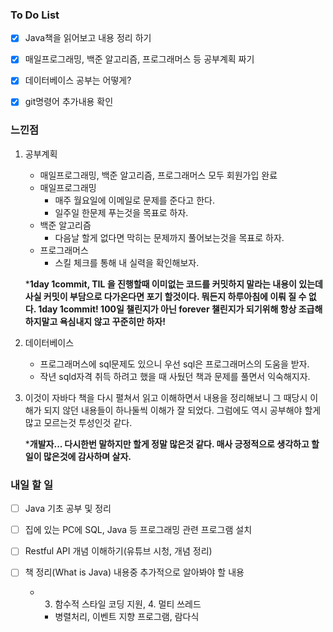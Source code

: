 ### To Do List

- [x] Java책을 읽어보고 내용 정리 하기

- [x] 매일프로그래밍, 백준 알고리즘, 프로그래머스 등 공부계획 짜기

- [x] 데이터베이스 공부는 어떻게?

- [x] git명령어 추가내용 확인



### 느낀점

1. 공부계획

   - 매일프로그래밍, 백준 알고리즘, 프로그래머스 모두 회원가입 완료
   - 매일프로그래밍
     - 매주 월요일에 이메일로 문제를 준다고 한다.
     - 일주일 한문제 푸는것을 목표로 하자.
   - 백준 알고리즘
     - 다음날 할게 없다면 막히는 문제까지 풀어보는것을 목표로 하자.
   - 프로그래머스
     - 스킬 체크를 통해 내 실력을 확인해보자.

   ***1day 1commit, TIL 을 진행할때 이미없는 코드를 커밋하지 말라는 내용이 있는데 사실 커밋이 부담으로 다가온다면 포기 할것이다. 뭐든지 하루아침에 이뤄 질 수 없다.   1day 1commit! 100일 챌린지가 아닌 forever 챌린지가 되기위해 항상 조급해 하지말고 욕심내지 않고 꾸준히만 하자!**

   

2. 데이터베이스

   - 프로그래머스에 sql문제도 있으니 우선 sql은 프로그래머스의 도움을 받자.
   - 작년 sqld자격 취득 하려고 했을 때 사뒀던 책과 문제를 풀면서 익숙해지자.
   



3. 이것이 자바다 책을 다시 펼쳐서 읽고 이해하면서 내용을 정리해보니 그 때당시 이해가 되지 않던 내용들이 하나둘씩 이해가 잘 되었다. 그럼에도 역시 공부해야 할게 많고 모르는것 투성인것 같다.

   

   ***개발자... 다시한번 말하지만 할게 정말 많은것 같다. 매사 긍정적으로 생각하고 할일이 많은것에 감사하며 살자.**

### 내일 할 일

- [ ] Java 기초 공부 및 정리

- [ ] 집에 있는 PC에 SQL, Java 등 프로그래밍 관련 프로그램 설치

- [ ] Restful API 개념 이해하기(유튜브 시청, 개념 정리)

- [ ] 책 정리(What is Java) 내용중 추가적으로 알아봐야 할 내용

  - 3. 함수적 스타일 코딩 지원, 4. 멀티 쓰레드

    - 병렬처리, 이벤트 지향 프로그램, 람다식